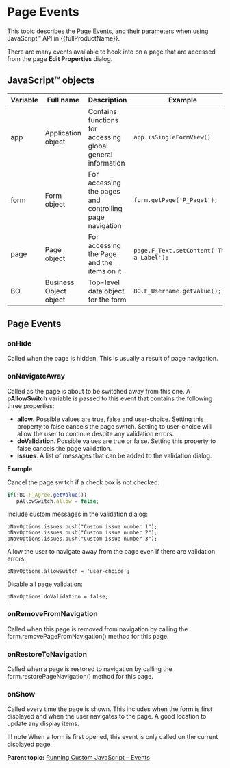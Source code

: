 # Page Events 

This topic describes the Page Events, and their parameters when using JavaScript™ API in {{fullProductName}}.

There are many events available to hook into on a page that are accessed from the page **Edit Properties** dialog.

## JavaScript™ objects

|Variable|Full name|Description|Example|Type|
|--------|---------|-----------|-------|----|
|app|Application object|Contains functions for accessing global general information|`app.isSingleFormView()`|GUI|
|form|Form object|For accessing the pages and controlling page navigation|`form.getPage('P_Page1');`|GUI|
|page|Page object|For accessing the Page and the items on it|`page.F_Text.setContent('This a Label');`|GUI|
|BO|Business Object object|Top-level data object for the form|`BO.F_Username.getValue();`|DATA|


## Page Events

### onHide

Called when the page is hidden. This is usually a result of page navigation.


### onNavigateAway

Called as the page is about to be switched away from this one. A **pAllowSwitch** variable is passed to this event that contains the following three properties:

- **allow**. Possible values are true, false and user-choice. Setting this property to false cancels the page switch.  Setting to user-choice will allow the user to continue despite any validation errors.
- **doValidation**. Possible values are true or false.  Setting this property to false cancels the page validation.
- **issues**. A list of messages that can be added to the validation dialog.

**Example**

Cancel the page switch if a check box is not checked:

```JavaScript
if(!BO.F_Agree.getValue())
   pAllowSwitch.allow = false;
```

Include custom messages in the validation dialog:

```
pNavOptions.issues.push("Custom issue number 1");
pNavOptions.issues.push("Custom issue number 2");
pNavOptions.issues.push("Custom issue number 3");
```

Allow the user to navigate away from the page even if there are validation errors:

```
pNavOptions.allowSwitch = 'user-choice';
```

Disable all page validation:

```
pNavOptions.doValidation = false;
```


### onRemoveFromNavigation

Called when this page is removed from navigation by calling the form.removePageFromNavigation() method for this page.


### onRestoreToNavigation

Called when a page is restored to navigation by calling the form.restorePageNavigation() method for this page.


### onShow

Called every time the page is shown. This includes when the form is first displayed and when the user navigates to the page. A good location to update any display items.

!!! note
    When a form is first opened, this event is only called on the current displayed page.


**Parent topic:** [Running Custom JavaScript – Events](ref_jsapi_running_custom_js_events.md)

